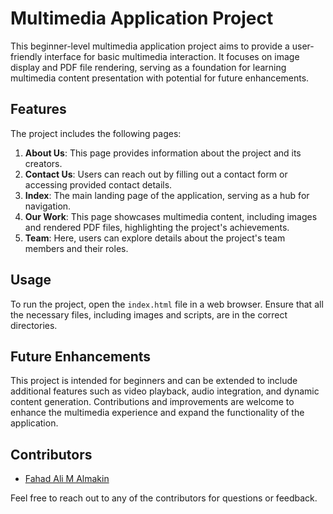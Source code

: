 # Multimedia Application Project

This beginner-level multimedia application project aims to provide a user-friendly interface 
for basic multimedia interaction. It focuses on image display and PDF file rendering, serving as a foundation 
for learning multimedia content presentation with potential for future enhancements.

## Features

The project includes the following pages:

1. **About Us**: This page provides information about the project and its creators.
2. **Contact Us**: Users can reach out by filling out a contact form or accessing provided contact details.
3. **Index**: The main landing page of the application, serving as a hub for navigation.
4. **Our Work**: This page showcases multimedia content, including images and rendered PDF files, highlighting the project's achievements.
5. **Team**: Here, users can explore details about the project's team members and their roles.

## Usage

To run the project, open the `index.html` file in a web browser. Ensure that all the necessary files, including images and scripts, are in the correct directories.

## Future Enhancements

This project is intended for beginners and can be extended to include additional features such as video playback, audio integration, and dynamic content generation. Contributions and improvements are welcome to enhance the multimedia experience and expand the functionality of the application.

## Contributors

- [Fahad Ali M Almakin](https://github.com/ifhadii)

Feel free to reach out to any of the contributors for questions or feedback.
